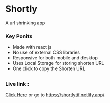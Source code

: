 # Shortly

A url shrinking app

### Key Ponits

- Made with react js
- No use of external CSS libraries
- Responsive for both mobile and desktop
- Uses Local Storage for storing shorten URL
- One click to copy the Shorten URL

##

### Live link :

[Click Here](https://shortlytif.netlify.app/)
or go to https://shortlytif.netlify.app/
